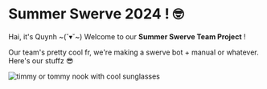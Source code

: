 # Summer Swerve 2024 ! :nerd_face:

Hai, it's Quynh ~(˘▾˘~) Welcome to our **Summer Swerve Team Project** !

Our team's pretty cool fr, we're making a swerve bot + manual or whatever. Here's our stuffz :sunglasses:

![timmy or tommy nook with cool sunglasses](https://pbs.twimg.com/media/FDW-JOjX0AM32-0.jpg:large)